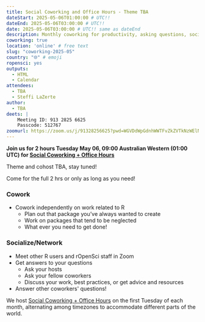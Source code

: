 ```yaml
---
title: Social Coworking and Office Hours - Theme TBA
dateStart: 2025-05-06T01:00:00 # UTC!!
dateEnd: 2025-05-06T03:00:00 # UTC!!
date: 2025-05-06T03:00:00 # UTC!! same as dateEnd
description: Monthly coworking for productivity, asking questions, socializing
coworking: true
location: 'online' # free text
slug: "coworking-2025-05"
country: "🌐" # emoji
ropensci: yes
outputs:
  - HTML
  - Calendar
attendees:
  - TBA
  - Steffi LaZerte
author:
  - TBA
deets: |
    Meeting ID: 913 2825 6625
    Passcode: 512767
zoomurl: https://zoom.us/j/91328256625?pwd=WGVDdWpGdnhWWTFvZkZVTkNzWElNQT09
---
```


<!--
```{r}
d <- lubridate::ymd_hms('2025-05-06 09:00:00', tz = 'Australia/Perth')
lubridate::with_tz(d, 'UTC')
lubridate::with_tz(d, 'America/Winnipeg')
```
-->

**Join us for 2 hours Tuesday May 06, 09:00 Australian Western (01:00 UTC) for 
[Social Coworking + Office Hours](/blog/2023/06/21/coworking/)**

<!--This month we're focusing on the theme **XXXX** 
with community host **XXXX**, DESCRIPTION OF HOST.-->
Theme and cohost TBA, stay tuned!

Come for the full 2 hrs or only as long as you need!

### Cowork

<!--
- THEME WORK
- THEME WORK/LEARN
-->
- Cowork independently on work related to R
    - Plan out that package you’ve always wanted to create
    - Work on packages that tend to be neglected
    - What ever you need to get done!

### Socialize/Network

<!--- Meet community host, **XXXX**, and discuss THEME.-->
- Meet other R users and rOpenSci staff in Zoom
- Get answers to your questions
    - Ask your hosts
    - Ask your fellow coworkers
    - Discuss your work, best practices, or get advice and resources
- Answer other coworkers' questions!

We host 
[Social Coworking + Office Hours](/blog/2023/06/21/coworking/) 
on the first Tuesday of each month, alternating among timezones to 
accommodate different parts of the world.
